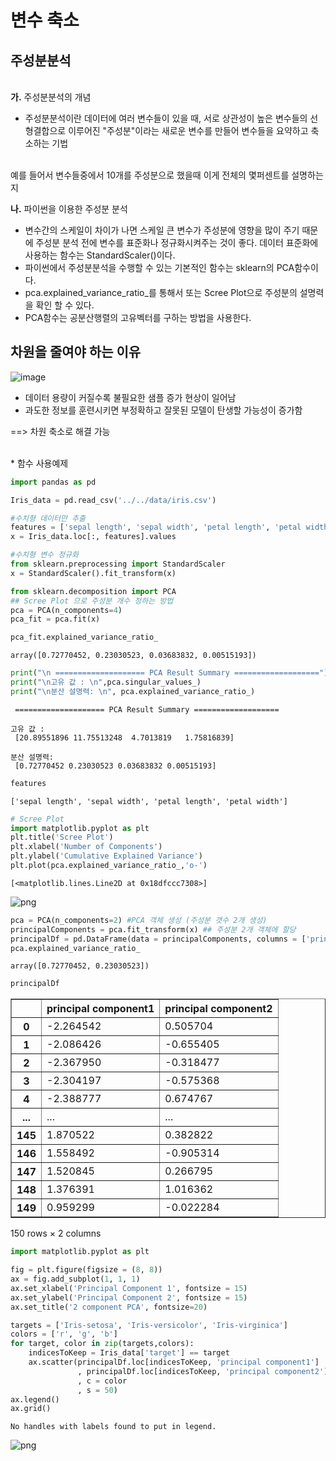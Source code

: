#  변수 축소 
## 주성분분석
<br>
<b>가.</b> 주성분분석의 개념<br>

* 주성분분석이란 데이터에 여러 변수들이 있을 때, 서로 상관성이 높은 변수들의 선형결합으로 이루어진 "주성분"이라는 새로운 변수를 만들어 변수들을 요약하고 축소하는 기법 
<br>
예를 들어서 변수들중에서 10개를 주성분으로 했을때 이게 전체의 몇퍼센트를 설명하는지 
<br>

<b>나.</b>  파이썬을 이용한 주성분 분석
* 변수간의 스케일이 차이가 나면 스케일 큰 변수가 주성분에 영향을 많이 주기 때문에 주성분 분석 전에 변수를 표준화나 
  정규화시켜주는 것이 좋다. 데이터 표준화에 사용하는 함수는 StandardScaler()이다. 
* 파이썬에서 주성분분석을 수행할 수 있는 기본적인 함수는 sklearn의 PCA함수이다. 
* pca.explained_variance_ratio_를 통해서 또는 Scree Plot으로 주성분의 설명력을 확인 할 수 있다. 
* PCA함수는 공분산행렬의 고유벡터를 구하는 방법을 사용한다. 



## 차원을 줄여야 하는 이유 
![image](./차원의저주.jpg)

* 데이터 용량이 커질수록 불필요한 샘플 증가 현상이 일어남 
* 과도한 정보를 훈련시키면 부정확하고 잘못된 모델이 탄생할 가능성이 증가함 

==> 차원 축소로 해결 가능 

<br>
* 함수 사용예제 


```python
import pandas as pd
```


```python
Iris_data = pd.read_csv('../../data/iris.csv')

#수치형 데이터만 추출
features = ['sepal length', 'sepal width', 'petal length', 'petal width']
x = Iris_data.loc[:, features].values

#수치형 변수 정규화
from sklearn.preprocessing import StandardScaler
x = StandardScaler().fit_transform(x)
```


```python
from sklearn.decomposition import PCA
## Scree Plot 으로 주성분 개수 정하는 방법 
pca = PCA(n_components=4)
pca_fit = pca.fit(x)
```


```python
pca_fit.explained_variance_ratio_
```




    array([0.72770452, 0.23030523, 0.03683832, 0.00515193])




```python
print("\n ==================== PCA Result Summary ===================")
print("\n고유 값 : \n",pca.singular_values_)
print("\n분산 설명력: \n", pca.explained_variance_ratio_)
```

    
     ==================== PCA Result Summary ===================
    
    고유 값 : 
     [20.89551896 11.75513248  4.7013819   1.75816839]
    
    분산 설명력: 
     [0.72770452 0.23030523 0.03683832 0.00515193]
    


```python
features
```




    ['sepal length', 'sepal width', 'petal length', 'petal width']




```python
# Scree Plot 
import matplotlib.pyplot as plt
plt.title('Scree Plot')
plt.xlabel('Number of Components')
plt.ylabel('Cumulative Explained Variance')
plt.plot(pca.explained_variance_ratio_,'o-')
```




    [<matplotlib.lines.Line2D at 0x18dfccc7308>]




    
![png](output_9_1.png)
    



```python
pca = PCA(n_components=2) #PCA 객체 생성 (주성분 갯수 2개 생성)
principalComponents = pca.fit_transform(x) ## 주성분 2개 객체에 할당 
principalDf = pd.DataFrame(data = principalComponents, columns = ['principal component1', 'principal component2']) 
pca.explained_variance_ratio_
```




    array([0.72770452, 0.23030523])




```python
principalDf
```




<div>
<style scoped>
    .dataframe tbody tr th:only-of-type {
        vertical-align: middle;
    }

    .dataframe tbody tr th {
        vertical-align: top;
    }

    .dataframe thead th {
        text-align: right;
    }
</style>
<table border="1" class="dataframe">
  <thead>
    <tr style="text-align: right;">
      <th></th>
      <th>principal component1</th>
      <th>principal component2</th>
    </tr>
  </thead>
  <tbody>
    <tr>
      <th>0</th>
      <td>-2.264542</td>
      <td>0.505704</td>
    </tr>
    <tr>
      <th>1</th>
      <td>-2.086426</td>
      <td>-0.655405</td>
    </tr>
    <tr>
      <th>2</th>
      <td>-2.367950</td>
      <td>-0.318477</td>
    </tr>
    <tr>
      <th>3</th>
      <td>-2.304197</td>
      <td>-0.575368</td>
    </tr>
    <tr>
      <th>4</th>
      <td>-2.388777</td>
      <td>0.674767</td>
    </tr>
    <tr>
      <th>...</th>
      <td>...</td>
      <td>...</td>
    </tr>
    <tr>
      <th>145</th>
      <td>1.870522</td>
      <td>0.382822</td>
    </tr>
    <tr>
      <th>146</th>
      <td>1.558492</td>
      <td>-0.905314</td>
    </tr>
    <tr>
      <th>147</th>
      <td>1.520845</td>
      <td>0.266795</td>
    </tr>
    <tr>
      <th>148</th>
      <td>1.376391</td>
      <td>1.016362</td>
    </tr>
    <tr>
      <th>149</th>
      <td>0.959299</td>
      <td>-0.022284</td>
    </tr>
  </tbody>
</table>
<p>150 rows × 2 columns</p>
</div>




```python
import matplotlib.pyplot as plt

fig = plt.figure(figsize = (8, 8))
ax = fig.add_subplot(1, 1, 1)
ax.set_xlabel('Principal Component 1', fontsize = 15)
ax.set_ylabel('Principal Component 2', fontsize = 15)
ax.set_title('2 component PCA', fontsize=20)

targets = ['Iris-setosa', 'Iris-versicolor', 'Iris-virginica']
colors = ['r', 'g', 'b']
for target, color in zip(targets,colors):
    indicesToKeep = Iris_data['target'] == target
    ax.scatter(principalDf.loc[indicesToKeep, 'principal component1']
               , principalDf.loc[indicesToKeep, 'principal component2']
               , c = color
               , s = 50)
ax.legend()
ax.grid()
```

    No handles with labels found to put in legend.
    


    
![png](output_12_1.png)
    


